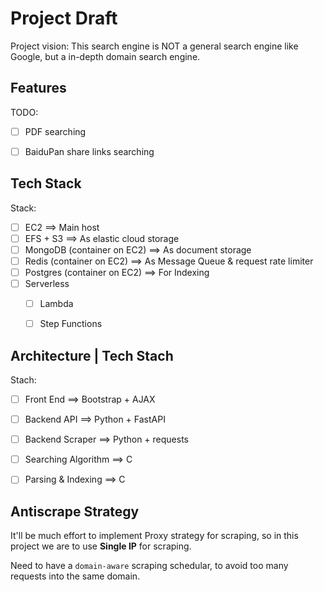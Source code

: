 # Project Draft

Project vision:
This search engine is NOT a general search engine like Google, but a in-depth domain search engine.


## Features

TODO:
- [ ] PDF searching
- [ ] BaiduPan share links searching


## Tech Stack

Stack:
- [ ] EC2 ==> Main host
- [ ] EFS + S3 ==> As elastic cloud storage
- [ ] MongoDB (container on EC2) ==> As document storage
- [ ] Redis (container on EC2) ==> As Message Queue & request rate limiter
- [ ] Postgres (container on EC2) ==> For Indexing
- [ ] Serverless
    - [ ] Lambda
    - [ ] Step Functions


## Architecture | Tech Stach

Stach:
- [ ] Front End ==> Bootstrap + AJAX
- [ ] Backend API ==> Python + FastAPI
- [ ] Backend Scraper ==> Python + requests
- [ ] Searching Algorithm ==> C
- [ ] Parsing & Indexing ==> C


## Antiscrape Strategy

It'll be much effort to implement Proxy strategy for scraping, so in this project we are to use **Single IP** for scraping.

Need to have a `domain-aware` scraping schedular, to avoid too many requests into the same domain.
